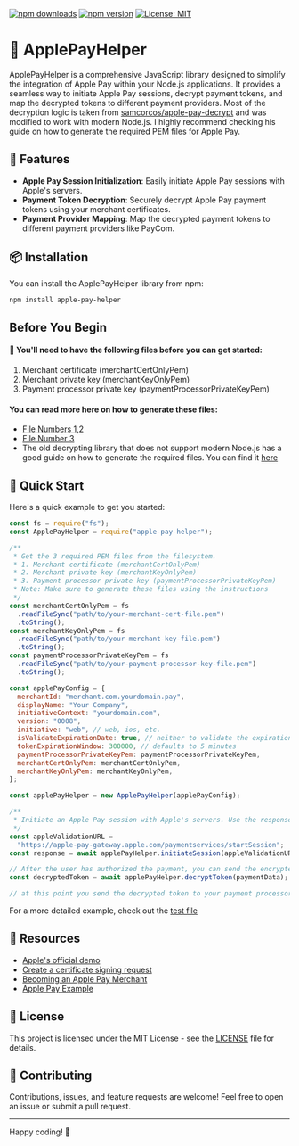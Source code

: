 [![npm downloads](https://img.shields.io/npm/dt/apple-pay-helper.svg)](https://www.npmjs.com/package/apple-pay-helper)
[![npm version](https://badge.fury.io/js/apple-pay-helper.svg)](https://www.npmjs.com/package/apple-pay-helper)
[![License: MIT](https://img.shields.io/badge/License-MIT-yellow.svg)](https://opensource.org/licenses/MIT)

# 🍏 ApplePayHelper

ApplePayHelper is a comprehensive JavaScript library designed to simplify the integration of Apple Pay within your Node.js applications. It provides a seamless way to initiate Apple Pay sessions, decrypt payment tokens, and map the decrypted tokens to different payment providers. Most of the decryption logic is taken from [samcorcos/apple-pay-decrypt]('https://github.com/samcorcos/apple-pay-decrypt') and was modified to work with modern Node.js. I highly recommend checking his guide on how to generate the required PEM files for Apple Pay.

## 🌟 Features

- **Apple Pay Session Initialization**: Easily initiate Apple Pay sessions with Apple's servers.
- **Payment Token Decryption**: Securely decrypt Apple Pay payment tokens using your merchant certificates.
- **Payment Provider Mapping**: Map the decrypted payment tokens to different payment providers like PayCom.

## 📦 Installation

You can install the ApplePayHelper library from npm:

```bash
npm install apple-pay-helper
```

## Before You Begin

#### 📜 You'll need to have the following files before you can get started:

1. Merchant certificate (merchantCertOnlyPem)
2. Merchant private key (merchantKeyOnlyPem)
3. Payment processor private key (paymentProcessorPrivateKeyPem)

#### You can read more here on how to generate these files:

- [File Numbers 1,2](GenerateMerchantCertAndKeyPem.md)
- [File Number 3](GeneratePaymentProcessorKeyPem.md)
- The old decrypting library that does not support modern Node.js has a good guide on how to generate the required files. You can find it [here](https://github.com/samcorcos/apple-pay-decrypt)

## 🚀 Quick Start

Here's a quick example to get you started:

```javascript
const fs = require("fs");
const ApplePayHelper = require("apple-pay-helper");

/**
 * Get the 3 required PEM files from the filesystem.
 * 1. Merchant certificate (merchantCertOnlyPem)
 * 2. Merchant private key (merchantKeyOnlyPem)
 * 3. Payment processor private key (paymentProcessorPrivateKeyPem)
 * Note: Make sure to generate these files using the instructions
 */
const merchantCertOnlyPem = fs
  .readFileSync("path/to/your-merchant-cert-file.pem")
  .toString();
const merchantKeyOnlyPem = fs
  .readFileSync("path/to/your-merchant-key-file.pem")
  .toString();
const paymentProcessorPrivateKeyPem = fs
  .readFileSync("path/to/your-payment-processor-key-file.pem")
  .toString();

const applePayConfig = {
  merchantId: "merchant.com.yourdomain.pay",
  displayName: "Your Company",
  initiativeContext: "yourdomain.com",
  version: "0008",
  initiative: "web", // web, ios, etc.
  isValidateExpirationDate: true, // neither to validate the expiration date of the payment token or not
  tokenExpirationWindow: 300000, // defaults to 5 minutes
  paymentProcessorPrivateKeyPem: paymentProcessorPrivateKeyPem,
  merchantCertOnlyPem: merchantCertOnlyPem,
  merchantKeyOnlyPem: merchantKeyOnlyPem,
};

const applePayHelper = new ApplePayHelper(applePayConfig);

/**
 * Initiate an Apple Pay session with Apple's servers. Use the response inside the 'onmerchantvalidation' event handler in the front.
 */
const appleValidationURL =
  "https://apple-pay-gateway.apple.com/paymentservices/startSession";
const response = await applePayHelper.initiateSession(appleValidationURL);

// After the user has authorized the payment, you can send the encrypted token from the front and decrypt the token like so:
const decryptedToken = await applePayHelper.decryptToken(paymentData);

// at this point you send the decrypted token to your payment processor
```

For a more detailed example, check out the [test file](testing-server.js)

## 📖 Resources

- [Apple's official demo](https://applepaydemo.apple.com/)
- [Create a certificate signing request](https://developer.apple.com/help/account/create-certificates/create-a-certificate-signing-request)
- [Becoming an Apple Pay Merchant](https://developers.tabapay.com/reference/how-to-become-an-apple-pay-merchant)
- [Apple Pay Example](https://ionutghisoi.medium.com/apple-pay-example-payments-1-acc2b7954b05)

## 📝 License

This project is licensed under the MIT License - see the [LICENSE](LICENSE) file for details.

## 🙌 Contributing

Contributions, issues, and feature requests are welcome! Feel free to open an issue or submit a pull request.

---

Happy coding! 🎉

